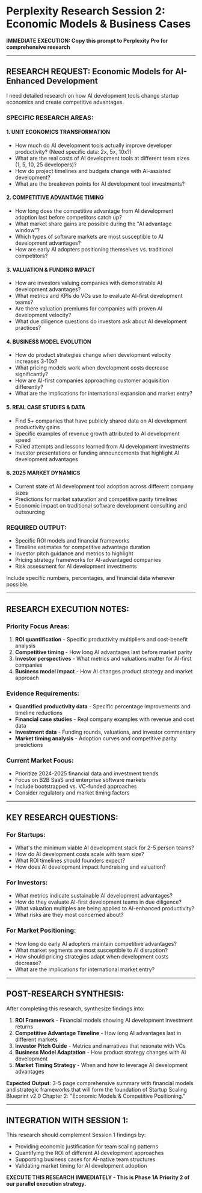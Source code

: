 # Perplexity Research Session 2: Economic Models & Business Cases
**IMMEDIATE EXECUTION: Copy this prompt to Perplexity Pro for comprehensive research**

---

## **RESEARCH REQUEST: Economic Models for AI-Enhanced Development**

I need detailed research on how AI development tools change startup economics and create competitive advantages.

### **SPECIFIC RESEARCH AREAS:**

#### **1. UNIT ECONOMICS TRANSFORMATION**
- How much do AI development tools actually improve developer productivity? (Need specific data: 2x, 5x, 10x?)
- What are the real costs of AI development tools at different team sizes (1, 5, 10, 25 developers)?
- How do project timelines and budgets change with AI-assisted development?
- What are the breakeven points for AI development tool investments?

#### **2. COMPETITIVE ADVANTAGE TIMING**
- How long does the competitive advantage from AI development adoption last before competitors catch up?
- What market share gains are possible during the "AI advantage window"?
- Which types of software markets are most susceptible to AI development advantages?
- How are early AI adopters positioning themselves vs. traditional competitors?

#### **3. VALUATION & FUNDING IMPACT**
- How are investors valuing companies with demonstrable AI development advantages?
- What metrics and KPIs do VCs use to evaluate AI-first development teams?
- Are there valuation premiums for companies with proven AI development velocity?
- What due diligence questions do investors ask about AI development practices?

#### **4. BUSINESS MODEL EVOLUTION**
- How do product strategies change when development velocity increases 3-10x?
- What pricing models work when development costs decrease significantly?
- How are AI-first companies approaching customer acquisition differently?
- What are the implications for international expansion and market entry?

#### **5. REAL CASE STUDIES & DATA**
- Find 5+ companies that have publicly shared data on AI development productivity gains
- Specific examples of revenue growth attributed to AI development speed
- Failed attempts and lessons learned from AI development investments
- Investor presentations or funding announcements that highlight AI development advantages

#### **6. 2025 MARKET DYNAMICS**
- Current state of AI development tool adoption across different company sizes
- Predictions for market saturation and competitive parity timelines
- Economic impact on traditional software development consulting and outsourcing

### **REQUIRED OUTPUT:**
- Specific ROI models and financial frameworks
- Timeline estimates for competitive advantage duration
- Investor pitch guidance and metrics to highlight
- Pricing strategy frameworks for AI-advantaged companies
- Risk assessment for AI development investments

Include specific numbers, percentages, and financial data wherever possible.

---

## **RESEARCH EXECUTION NOTES:**

### **Priority Focus Areas:**
1. **ROI quantification** - Specific productivity multipliers and cost-benefit analysis
2. **Competitive timing** - How long AI advantages last before market parity
3. **Investor perspectives** - What metrics and valuations matter for AI-first companies
4. **Business model impact** - How AI changes product strategy and market approach

### **Evidence Requirements:**
- **Quantified productivity data** - Specific percentage improvements and timeline reductions
- **Financial case studies** - Real company examples with revenue and cost data
- **Investment data** - Funding rounds, valuations, and investor commentary
- **Market timing analysis** - Adoption curves and competitive parity predictions

### **Current Market Focus:**
- Prioritize 2024-2025 financial data and investment trends
- Focus on B2B SaaS and enterprise software markets
- Include bootstrapped vs. VC-funded approaches
- Consider regulatory and market timing factors

---

## **KEY RESEARCH QUESTIONS:**

### **For Startups:**
- What's the minimum viable AI development stack for 2-5 person teams?
- How do AI development costs scale with team size?
- What ROI timelines should founders expect?
- How does AI development impact fundraising and valuation?

### **For Investors:**
- What metrics indicate sustainable AI development advantages?
- How do they evaluate AI-first development teams in due diligence?
- What valuation multiples are being applied to AI-enhanced productivity?
- What risks are they most concerned about?

### **For Market Positioning:**
- How long do early AI adopters maintain competitive advantages?
- What market segments are most susceptible to AI disruption?
- How should pricing strategies adapt when development costs decrease?
- What are the implications for international market entry?

---

## **POST-RESEARCH SYNTHESIS:**

After completing this research, synthesize findings into:

1. **ROI Framework** - Financial models showing AI development investment returns
2. **Competitive Advantage Timeline** - How long AI advantages last in different markets
3. **Investor Pitch Guide** - Metrics and narratives that resonate with VCs
4. **Business Model Adaptation** - How product strategy changes with AI development
5. **Market Timing Strategy** - When and how to leverage AI development advantages

**Expected Output**: 3-5 page comprehensive summary with financial models and strategic frameworks that will form the foundation of Startup Scaling Blueprint v2.0 Chapter 2: "Economic Models & Competitive Positioning."

---

## **INTEGRATION WITH SESSION 1:**

This research should complement Session 1 findings by:
- Providing economic justification for team scaling patterns
- Quantifying the ROI of different AI development approaches
- Supporting business cases for AI-native team structures
- Validating market timing for AI development adoption

**EXECUTE THIS RESEARCH IMMEDIATELY - This is Phase 1A Priority 2 of our parallel execution strategy.**